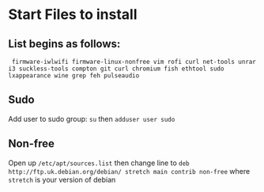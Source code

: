 # Start Files to install

## List begins as follows:
``` firmware-iwlwifi firmware-linux-nonfree vim rofi curl net-tools unrar i3 suckless-tools compton git curl chromium fish ethtool sudo lxappearance wine grep feh pulseaudio```

## Sudo
Add user to sudo group: `su` then `adduser user sudo`

## Non-free
Open up `/etc/apt/sources.list` then change line to `deb http://ftp.uk.debian.org/debian/ stretch main contrib non-free` where `stretch` is your version of debian

